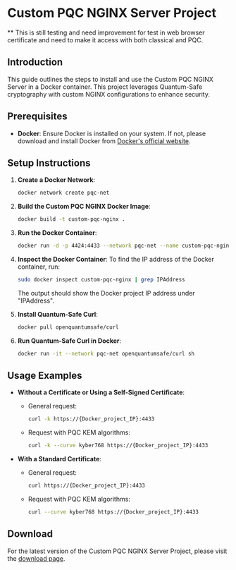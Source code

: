 # Custom PQC NGINX Server Project
 ** This is still testing and need improvement for test in web browser certificate and need to make it access with both classical and PQC.
## Introduction
This guide outlines the steps to install and use the Custom PQC NGINX Server in a Docker container. This project leverages Quantum-Safe cryptography with custom NGINX configurations to enhance security.

## Prerequisites
- **Docker**: Ensure Docker is installed on your system. If not, please download and install Docker from [Docker's official website](https://www.docker.com/get-started).

## Setup Instructions

1. **Create a Docker Network**:
   ```bash
   docker network create pqc-net
   ```

2. **Build the Custom PQC NGINX Docker Image**:
   ```bash
   docker build -t custom-pqc-nginx .
   ```

3. **Run the Docker Container**:
   ```bash
   docker run -d -p 4424:4433 --network pqc-net --name custom-pqc-nginx custom-pqc-nginx
   ```

4. **Inspect the Docker Container**:
   To find the IP address of the Docker container, run:
   ```bash
   sudo docker inspect custom-pqc-nginx | grep IPAddress
   ```
   The output should show the Docker project IP address under "IPAddress".

5. **Install Quantum-Safe Curl**:
   ```bash
   docker pull openquantumsafe/curl
   ```

6. **Run Quantum-Safe Curl in Docker**:
   ```bash
   docker run -it --network pqc-net openquantumsafe/curl sh
   ```

## Usage Examples

- **Without a Certificate or Using a Self-Signed Certificate**:
  - General request:
    ```bash
    curl -k https://{Docker_project_IP}:4433
    ```
  - Request with PQC KEM algorithms:
    ```bash
    curl -k --curve kyber768 https://{Docker_project_IP}:4433
    ```

- **With a Standard Certificate**:
  - General request:
    ```bash
    curl https://{Docker_project_IP}:4433
    ```
  - Request with PQC KEM algorithms:
    ```bash
    curl --curve kyber768 https://{Docker_project_IP}:4433
    ```

## Download
For the latest version of the Custom PQC NGINX Server Project, please visit the [download page](#).

